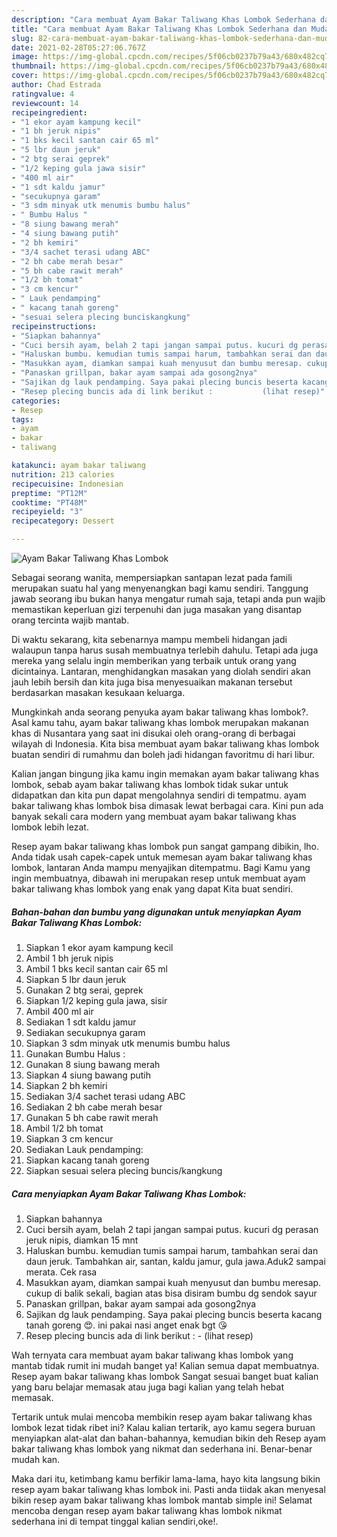 ```yaml
---
description: "Cara membuat Ayam Bakar Taliwang Khas Lombok Sederhana dan Mudah Dibuat"
title: "Cara membuat Ayam Bakar Taliwang Khas Lombok Sederhana dan Mudah Dibuat"
slug: 82-cara-membuat-ayam-bakar-taliwang-khas-lombok-sederhana-dan-mudah-dibuat
date: 2021-02-28T05:27:06.767Z
image: https://img-global.cpcdn.com/recipes/5f06cb0237b79a43/680x482cq70/ayam-bakar-taliwang-khas-lombok-foto-resep-utama.jpg
thumbnail: https://img-global.cpcdn.com/recipes/5f06cb0237b79a43/680x482cq70/ayam-bakar-taliwang-khas-lombok-foto-resep-utama.jpg
cover: https://img-global.cpcdn.com/recipes/5f06cb0237b79a43/680x482cq70/ayam-bakar-taliwang-khas-lombok-foto-resep-utama.jpg
author: Chad Estrada
ratingvalue: 4
reviewcount: 14
recipeingredient:
- "1 ekor ayam kampung kecil"
- "1 bh jeruk nipis"
- "1 bks kecil santan cair 65 ml"
- "5 lbr daun jeruk"
- "2 btg serai geprek"
- "1/2 keping gula jawa sisir"
- "400 ml air"
- "1 sdt kaldu jamur"
- "secukupnya garam"
- "3 sdm minyak utk menumis bumbu halus"
- " Bumbu Halus "
- "8 siung bawang merah"
- "4 siung bawang putih"
- "2 bh kemiri"
- "3/4 sachet terasi udang ABC"
- "2 bh cabe merah besar"
- "5 bh cabe rawit merah"
- "1/2 bh tomat"
- "3 cm kencur"
- " Lauk pendamping"
- " kacang tanah goreng"
- "sesuai selera plecing bunciskangkung"
recipeinstructions:
- "Siapkan bahannya"
- "Cuci bersih ayam, belah 2 tapi jangan sampai putus. kucuri dg perasan jeruk nipis, diamkan 15 mnt"
- "Haluskan bumbu. kemudian tumis sampai harum, tambahkan serai dan daun jeruk. Tambahkan air, santan, kaldu jamur, gula jawa.Aduk2 sampai merata. Cek rasa"
- "Masukkan ayam, diamkan sampai kuah menyusut dan bumbu meresap. cukup di balik sekali, bagian atas bisa disiram bumbu dg sendok sayur"
- "Panaskan grillpan, bakar ayam sampai ada gosong2nya"
- "Sajikan dg lauk pendamping. Saya pakai plecing buncis beserta kacang tanah goreng 😍. ini pakai nasi anget enak bgt 😘"
- "Resep plecing buncis ada di link berikut :           (lihat resep)"
categories:
- Resep
tags:
- ayam
- bakar
- taliwang

katakunci: ayam bakar taliwang 
nutrition: 213 calories
recipecuisine: Indonesian
preptime: "PT12M"
cooktime: "PT48M"
recipeyield: "3"
recipecategory: Dessert

---
```



![Ayam Bakar Taliwang Khas Lombok](https://img-global.cpcdn.com/recipes/5f06cb0237b79a43/680x482cq70/ayam-bakar-taliwang-khas-lombok-foto-resep-utama.jpg)

Sebagai seorang wanita, mempersiapkan santapan lezat pada famili merupakan suatu hal yang menyenangkan bagi kamu sendiri. Tanggung jawab seorang ibu bukan hanya mengatur rumah saja, tetapi anda pun wajib memastikan keperluan gizi terpenuhi dan juga masakan yang disantap orang tercinta wajib mantab.

Di waktu  sekarang, kita sebenarnya mampu membeli hidangan jadi walaupun tanpa harus susah membuatnya terlebih dahulu. Tetapi ada juga mereka yang selalu ingin memberikan yang terbaik untuk orang yang dicintainya. Lantaran, menghidangkan masakan yang diolah sendiri akan jauh lebih bersih dan kita juga bisa menyesuaikan makanan tersebut berdasarkan masakan kesukaan keluarga. 



Mungkinkah anda seorang penyuka ayam bakar taliwang khas lombok?. Asal kamu tahu, ayam bakar taliwang khas lombok merupakan makanan khas di Nusantara yang saat ini disukai oleh orang-orang di berbagai wilayah di Indonesia. Kita bisa membuat ayam bakar taliwang khas lombok buatan sendiri di rumahmu dan boleh jadi hidangan favoritmu di hari libur.

Kalian jangan bingung jika kamu ingin memakan ayam bakar taliwang khas lombok, sebab ayam bakar taliwang khas lombok tidak sukar untuk didapatkan dan kita pun dapat mengolahnya sendiri di tempatmu. ayam bakar taliwang khas lombok bisa dimasak lewat berbagai cara. Kini pun ada banyak sekali cara modern yang membuat ayam bakar taliwang khas lombok lebih lezat.

Resep ayam bakar taliwang khas lombok pun sangat gampang dibikin, lho. Anda tidak usah capek-capek untuk memesan ayam bakar taliwang khas lombok, lantaran Anda mampu menyajikan ditempatmu. Bagi Kamu yang ingin membuatnya, dibawah ini merupakan resep untuk membuat ayam bakar taliwang khas lombok yang enak yang dapat Kita buat sendiri.

<!--inarticleads1-->

##### Bahan-bahan dan bumbu yang digunakan untuk menyiapkan Ayam Bakar Taliwang Khas Lombok:

1. Siapkan 1 ekor ayam kampung kecil
1. Ambil 1 bh jeruk nipis
1. Ambil 1 bks kecil santan cair 65 ml
1. Siapkan 5 lbr daun jeruk
1. Gunakan 2 btg serai, geprek
1. Siapkan 1/2 keping gula jawa, sisir
1. Ambil 400 ml air
1. Sediakan 1 sdt kaldu jamur
1. Sediakan secukupnya garam
1. Siapkan 3 sdm minyak utk menumis bumbu halus
1. Gunakan  Bumbu Halus :
1. Gunakan 8 siung bawang merah
1. Siapkan 4 siung bawang putih
1. Siapkan 2 bh kemiri
1. Sediakan 3/4 sachet terasi udang ABC
1. Sediakan 2 bh cabe merah besar
1. Gunakan 5 bh cabe rawit merah
1. Ambil 1/2 bh tomat
1. Siapkan 3 cm kencur
1. Sediakan  Lauk pendamping:
1. Siapkan  kacang tanah goreng
1. Siapkan sesuai selera plecing buncis/kangkung




<!--inarticleads2-->

##### Cara menyiapkan Ayam Bakar Taliwang Khas Lombok:

1. Siapkan bahannya
1. Cuci bersih ayam, belah 2 tapi jangan sampai putus. kucuri dg perasan jeruk nipis, diamkan 15 mnt
1. Haluskan bumbu. kemudian tumis sampai harum, tambahkan serai dan daun jeruk. Tambahkan air, santan, kaldu jamur, gula jawa.Aduk2 sampai merata. Cek rasa
1. Masukkan ayam, diamkan sampai kuah menyusut dan bumbu meresap. cukup di balik sekali, bagian atas bisa disiram bumbu dg sendok sayur
1. Panaskan grillpan, bakar ayam sampai ada gosong2nya
1. Sajikan dg lauk pendamping. Saya pakai plecing buncis beserta kacang tanah goreng 😍. ini pakai nasi anget enak bgt 😘
1. Resep plecing buncis ada di link berikut : -           (lihat resep)




Wah ternyata cara membuat ayam bakar taliwang khas lombok yang mantab tidak rumit ini mudah banget ya! Kalian semua dapat membuatnya. Resep ayam bakar taliwang khas lombok Sangat sesuai banget buat kalian yang baru belajar memasak atau juga bagi kalian yang telah hebat memasak.

Tertarik untuk mulai mencoba membikin resep ayam bakar taliwang khas lombok lezat tidak ribet ini? Kalau kalian tertarik, ayo kamu segera buruan menyiapkan alat-alat dan bahan-bahannya, kemudian bikin deh Resep ayam bakar taliwang khas lombok yang nikmat dan sederhana ini. Benar-benar mudah kan. 

Maka dari itu, ketimbang kamu berfikir lama-lama, hayo kita langsung bikin resep ayam bakar taliwang khas lombok ini. Pasti anda tiidak akan menyesal bikin resep ayam bakar taliwang khas lombok mantab simple ini! Selamat mencoba dengan resep ayam bakar taliwang khas lombok nikmat sederhana ini di tempat tinggal kalian sendiri,oke!.

